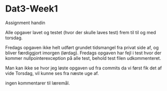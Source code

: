# Dat3-Week1
Assignment handin

Alle opgaver lavet og testet (hvor der skulle laves test) frem til til og med torsdag.

Fredags opgaven ikke helt udført grundet tidsmangel fra privat side af, og bliver færdiggjort imorgen (lørdag). Fredags opgaven har fejl i test hvor der kommer nullpointerexception på alle test, behold test filen udkommenteret.

Man kan ikke se hvor jeg løste opgaven ud fra commits da vi først fik det af vide Torsdag, vil kunne ses fra næste uge af.

ingen kommentarer til læremål.
